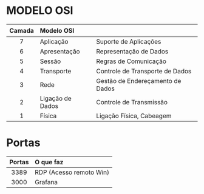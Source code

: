 
# MODELO OSI
Camada | Modelo OSI | ㅤ
:---: | :--- | :---
7 | Aplicação | Suporte de Aplicações
6 | Apresentação | Representação de Dados
5 | Sessão | Regras de Comunicação
4 | Transporte | Controle de Transporte de Dados
3 | Rede | Gestão de Endereçamento de Dados
2 | Ligação de Dados | Controle de Transmissão 
1 | Física | Ligação Física, Cabeagem

# Portas
Portas | O que faz 
:---: | :--- 
3389 | RDP (Acesso remoto Win)
3000 | Grafana
